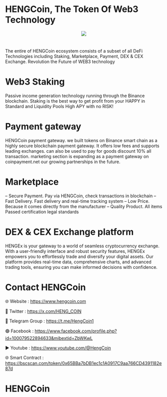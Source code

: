 # HENGCoin, The Token Of Web3 Technology

<div align="center"><img src="https://hengcoin.com/wp-content/uploads/2025/09/cropped-1000075297.png

" /><br />
</div>
<div align="center">
  <h1>
</div>

The entire of HENGCoin ecosystem consists of a subset of all DeFi Technologies including Staking, Marketplace, Payment, DEX & CEX Exchange. Revolution the Future of WEB3 technology
# Web3 Staking

Passive income generation technology running through the Binance blockchain. Staking is the best way to get profit from your HAPPY in Standard and Liquidity Pools High APY with no RISK!

# Payment gateway
HENGCoin payment gateway. we built tokens on Binance smart chain as a highly secure blockchain payment gateway. It offers low fees and supports leading exchanges. can also be used to pay for goods discount 10% all transaction. marketing section is expanding as a payment gateway on coinpayment.net our growing partnerships in the future.

# Marketplace
 – Secure Payment. Pay via HENGCoin, check transactions in blockchain
 – Fast Delivery. Fast delivery and real-time tracking system
 – Low Price. Because it comes directly from the manufacturer
 – Quality Product.  All items Passed certification legal standards

# DEX & CEX Exchange platform
HENGEx is your gateway to a world of seamless cryptocurrency exchange. With a user-friendly interface and robust security features, HENGEx empowers you to effortlessly trade and diversify your digital assets. Our platform provides real-time data, comprehensive charts, and advanced trading tools, ensuring you can make informed decisions with confidence.

# Contact HENGCoin

🌐 Website : https://www.hengcoin.com

💎 Twitter : https://x.com/HENG_COIN

🚀 Telegram Group : https://t.me/HengCoin1

🟢 Facebook : https://www.facebook.com/profile.php?id=100079522894633&mibextid=ZbWKwL

▶️ Youtube : https://www.youtube.com/@HengCoin

🌐 Smart Contract : https://bscscan.com/token/0x65BBa7bDB1ec1c1A0917C9aa766CD4391182e87d

# HENGCoin
